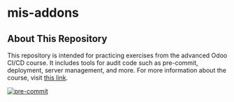 # mis-addons
## About This Repository

This repository is intended for practicing exercises from the advanced Odoo CI/CD course. It includes tools for audit code such as pre-commit, deployment, server management, and more.
For more information about the course, visit [this link](https://campuscleverit.es/slides/ci-di-en-odoo-37).

[![pre-commit](https://github.com/odooerpdevelopers/mis-addons-public/actions/workflows/pre-commit.yml/badge.svg)](https://github.com/odooerpdevelopers/mis-addons-public/actions/workflows/pre-commit.yml)

